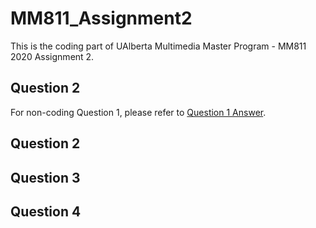 # MM811_Assignment2

This is the coding part of UAlberta Multimedia Master Program - MM811 2020 Assignment 2.
<br>

## Question 2
For non-coding Question 1, please refer to [Question 1 Answer]().

## Question 2


## Question 3


## Question 4
